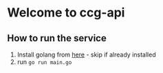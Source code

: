 # Welcome to ccg-api

## How to run the service
1. Install golang from [here](https://go.dev/doc/install) - skip if already installed
2. run ```go run main.go```